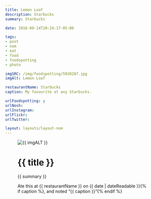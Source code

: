```yaml
---
title: Lemon Loaf
description: Starbucks
summary: Starbucks

date: 2016-09-14T20:24:17-05:00

tags:
- post
- nom
- eat
- food
- foodspotting
- photo

imgSRC: /img/foodspotting/5928287.jpg
imgAlt: Lemon Loaf

restaurantName: Starbucks
caption: My favourite at any Starbucks.

urlFoodspotting: y
urlNosh: 
urlInstagram: 
urlFlickr:
urlTwitter: 

layout: layouts/layout-nom
---
```

<figure class="nom">
	<img class="u-photo img-border" src="{{ imgSRC }}" alt="{{ imgALT }}">
	<figcaption>
		<h1 class="title p-name">{{ title }}</h1>
		<p class="summary">{{ summary }}</p>
		<p>Ate this at {{ restaurantName }} on <time class="dt-published" datetime="{{ date | dateIso }}">{{ date | dateReadable }}</time>{% if caption %}, and noted <q class="caption">{{ caption }}</q>{% endif %}
	</figcaption>
</figure>
